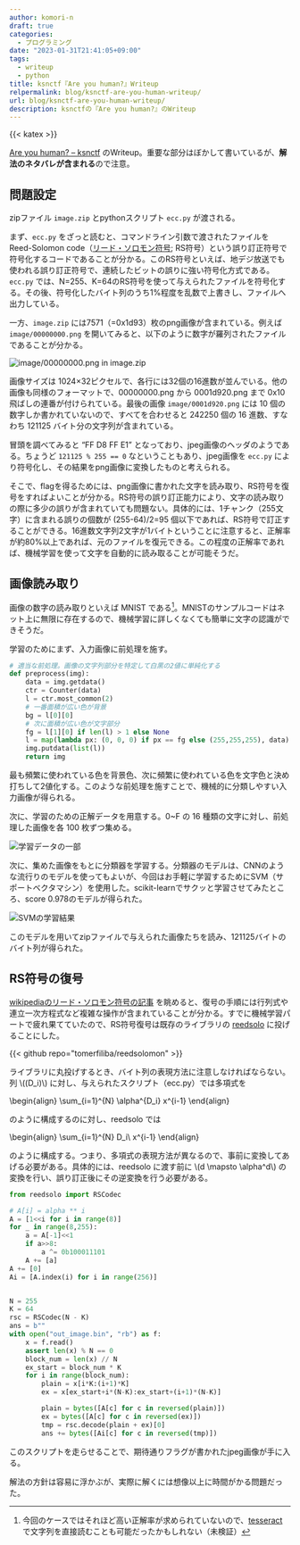 ```yaml
---
author: komori-n
draft: true
categories:
  - プログラミング
date: "2023-01-31T21:41:05+09:00"
tags:
  - writeup
  - python
title: ksnctf『Are you human?』Writeup
relpermalink: blog/ksnctf-are-you-human-writeup/
url: blog/ksnctf-are-you-human-writeup/
description: ksnctfの『Are you human?』のWriteup
---
```


{{< katex >}}

[Are you human? – ksnctf](https://ksnctf.sweetduet.info/problem/34) のWriteup。重要な部分はぼかして書いているが、**解法のネタバレが含まれる**ので注意。

## 問題設定

zipファイル `image.zip` とpythonスクリプト `ecc.py` が渡される。

まず、`ecc.py` をざっと読むと、コマンドライン引数で渡されたファイルをReed-Solomon code（[リード・ソロモン符号](https://ja.wikipedia.org/wiki/%E3%83%AA%E3%83%BC%E3%83%89%E3%83%BB%E3%82%BD%E3%83%AD%E3%83%A2%E3%83%B3%E7%AC%A6%E5%8F%B7); RS符号）という誤り訂正符号で符号化するコードであることが分かる。このRS符号といえば、地デジ放送でも使われる誤り訂正符号で、連続したビットの誤りに強い符号化方式である。`ecc.py` では、N=255、K=64のRS符号を使って与えられたファイルを符号化する。その後、符号化したバイト列のうち1%程度を乱数で上書きし、ファイルへ出力している。

一方、`image.zip` には7571（=0x1d93）枚のpng画像が含まれている。例えば `image/00000000.png` を開いてみると、以下のように数字が羅列されたファイルであることが分かる。

![](image.png "image/00000000.png in image.zip")

画像サイズは 1024×32ピクセルで、各行には32個の16進数が並んでいる。他の画像も同様のフォーマットで、00000000.png から 0001d920.png まで 0x10 飛ばしの連番が付けられている。最後の画像 `image/0001d920.png` には 10 個の数字しか書かれていないので、すべてを合わせると 242250 個の 16 進数、すなわち 121125 バイト分の文字列が含まれている。

冒頭を調べてみると “FF D8 FF E1” となっており、jpeg画像のヘッダのようである。ちょうど `121125 % 255 == 0` なということもあり、jpeg画像を `ecc.py` により符号化し、その結果をpng画像に変換したものと考えられる。

そこで、flagを得るためには、png画像に書かれた文字を読み取り、RS符号を復号をすればよいことが分かる。RS符号の誤り訂正能力により、文字の読み取りの際に多少の誤りが含まれていても問題ない。具体的には、1チャンク（255文字）に含まれる誤りの個数が (255-64)/2=95 個以下であれば、RS符号で訂正することができる。16進数文字列2文字が1バイトということに注意すると、正解率が約80%以上であれば、元のファイルを復元できる。この程度の正解率であれば、機械学習を使って文字を自動的に読み取ることが可能そうだ。

## 画像読み取り

画像の数字の読み取りといえば MNIST である[^1]。MNISTのサンプルコードはネット上に無限に存在するので、機械学習に詳しくなくても簡単に文字の認識ができそうだ。

[^1]: 今回のケースではそれほど高い正解率が求められていないので、[tesseract](https://github.com/tesseract-ocr/tesseract) で文字列を直接読むことも可能だったかもしれない（未検証）

学習のためにまず、入力画像に前処理を施す。

```py
# 適当な前処理。画像の文字列部分を特定して白黒の2値に単純化する
def preprocess(img):
    data = img.getdata()
    ctr = Counter(data)
    l = ctr.most_common(2)
    # 一番面積が広い色が背景
    bg = l[0][0]
    # 次に面積が広い色が文字部分
    fg = l[1][0] if len(l) > 1 else None
    l = map(lambda px: (0, 0, 0) if px == fg else (255,255,255), data)
    img.putdata(list(l))
    return img
```

最も頻繁に使われている色を背景色、次に頻繁に使われている色を文字色と決め打ちして2値化する。このような前処理を施すことで、機械的に分類しやすい入力画像が得られる。

次に、学習のための正解データを用意する。0~F の 16 種類の文字に対し、前処理した画像を各 100 枚ずつ集める。

![学習データの一部](image-3.png "「1」に対する学習データの一部。0~F x 100 枚の画像を気合で分類する")

次に、集めた画像をもとに分類器を学習する。分類器のモデルは、CNNのような流行りのモデルを使ってもよいが、今回はお手軽に学習するためにSVM（サポートベクタマシン）を使用した。scikit-learnでサクッと学習させてみたところ、score 0.978のモデルが得られた。

![SVMの学習結果](image-4.png "SVMの学習結果。scoreが0.978と高い")

このモデルを用いてzipファイルで与えられた画像たちを読み、121125バイトのバイト列が得られた。

## RS符号の復号

[wikipediaのリード・ソロモン符号の記事](https://ja.wikipedia.org/wiki/%E3%83%AA%E3%83%BC%E3%83%89%E3%83%BB%E3%82%BD%E3%83%AD%E3%83%A2%E3%83%B3%E7%AC%A6%E5%8F%B7) を眺めると、復号の手順には行列式や連立一次方程式など複雑な操作が含まれていることが分かる。すでに機械学習パートで疲れ果てていたので、RS符号復号は既存のライブラリの [reedsolo](https://github.com/tomerfiliba/reedsolomon) に投げることにした。

{{< github repo="tomerfiliba/reedsolomon" >}}

ライブラリに丸投げするとき、バイト列の表現方法に注意しなければならない。列 \\((D_i)\\) に対し、与えられたスクリプト（ecc.py）では多項式を

\\begin{align}
\\sum\_{i=1}^{N} \\alpha^{D_i} x^{i-1}
\\end{align}

のように構成するのに対し、reedsolo では

\\begin{align}
\\sum\_{i=1}^{N} D_i\\ x^{i-1}
\\end{align}

のように構成する。つまり、多項式の表現方法が異なるので、事前に変換してあげる必要がある。具体的には、reedsolo に渡す前に \\(d \\mapsto \\alpha^d\\) の変換を行い、誤り訂正後にその逆変換を行う必要がある。

```py
from reedsolo import RSCodec

# A[i] = alpha ** i
A = [1<<i for i in range(8)]
for _ in range(8,255):
    a = A[-1]<<1
    if a>>8:
        a ^= 0b100011101
    A += [a]
A += [0]
Ai = [A.index(i) for i in range(256)]


N = 255
K = 64
rsc = RSCodec(N - K)
ans = b""
with open("out_image.bin", "rb") as f:
    x = f.read()
    assert len(x) % N == 0
    block_num = len(x) // N
    ex_start = block_num * K
    for i in range(block_num):
        plain = x[i*K:(i+1)*K]
        ex = x[ex_start+i*(N-K):ex_start+(i+1)*(N-K)]

        plain = bytes([A[c] for c in reversed(plain)])
        ex = bytes([A[c] for c in reversed(ex)])
        tmp = rsc.decode(plain + ex)[0]
        ans += bytes([Ai[c] for c in reversed(tmp)])
```

このスクリプトを走らせることで、期待通りフラグが書かれたjpeg画像が手に入る。

解法の方針は容易に浮かぶが、実際に解くには想像以上に時間がかる問題だった。
